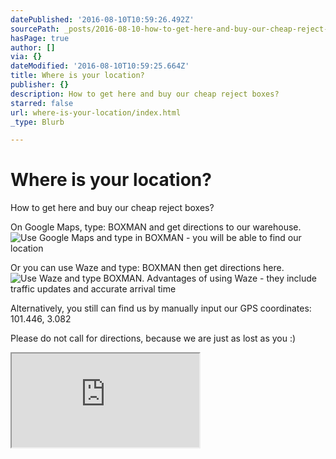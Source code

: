 ```yaml
---
datePublished: '2016-08-10T10:59:26.492Z'
sourcePath: _posts/2016-08-10-how-to-get-here-and-buy-our-cheap-reject-boxes.md
hasPage: true
author: []
via: {}
dateModified: '2016-08-10T10:59:25.664Z'
title: Where is your location?
publisher: {}
description: How to get here and buy our cheap reject boxes?
starred: false
url: where-is-your-location/index.html
_type: Blurb

---
```

# Where is your location?

How to get here and buy our cheap reject boxes?

On Google Maps, type: BOXMAN and get directions to our warehouse.
![Use Google Maps and type in BOXMAN - you will be able to find our location](https://the-grid-user-content.s3-us-west-2.amazonaws.com/3595c828-4a6d-4256-955b-bec8bc016c49.png)

Or you can use Waze and type: BOXMAN then get directions here.
![Use Waze and type BOXMAN. Advantages of using Waze - they include traffic updates and accurate arrival time](https://the-grid-user-content.s3-us-west-2.amazonaws.com/fe6626e5-5da1-4b43-8d25-00ed2cad393c.png)

Alternatively, you still can find us by manually input our GPS coordinates: 101.446, 3.082

Please do not call for directions, because we are just as lost as you :)

<iframe src="https://the-grid.github.io/ed-location/?latitude=3.0822479865718586&amp;longitude=101.44553303718567&amp;zoom=18" style=""></iframe>